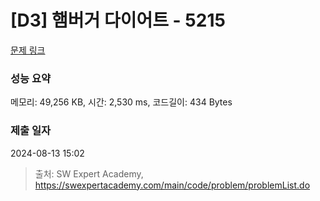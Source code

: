# [D3] 햄버거 다이어트 - 5215 

[문제 링크](https://swexpertacademy.com/main/code/problem/problemDetail.do?contestProbId=AWT-lPB6dHUDFAVT) 

### 성능 요약

메모리: 49,256 KB, 시간: 2,530 ms, 코드길이: 434 Bytes

### 제출 일자

2024-08-13 15:02



> 출처: SW Expert Academy, https://swexpertacademy.com/main/code/problem/problemList.do